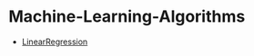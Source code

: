 # Machine-Learning-Algorithms
- [LinearRegression](https://github.com/rishabh11336/Machine-Learning-Algorithms/tree/main/LinearRegression)
